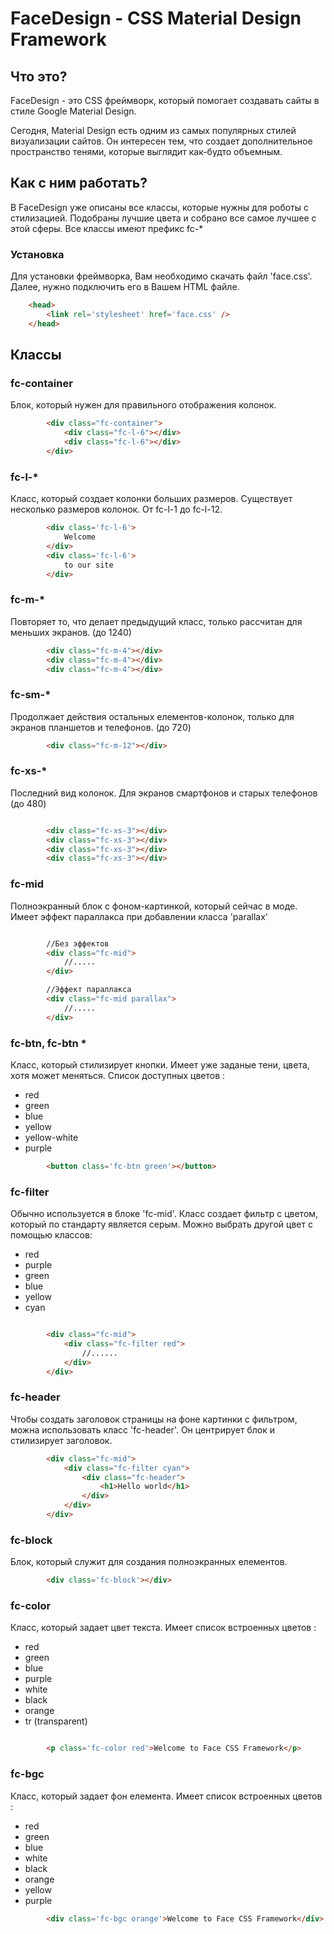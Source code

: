 # FaceDesign - CSS Material Design Framework

## Что это?

FaceDesign - это CSS фреймворк, который помогает создавать сайты в стиле Google Material Design. 

Сегодня, Material Design есть одним из самых популярных стилей визуализации сайтов. Он интересен тем, что создает дополнительное пространство тенями, которые выглядит как-будто объемным. 
## Как с ним работать?

В FaceDesign уже описаны все классы, которые нужны для роботы с стилизацией. Подобраны лучшие цвета и собрано все самое лучшее с этой сферы. 
Все классы имеют префикс fc-*

### Установка
Для установки фреймворка, Вам необходимо скачать файл 'face.css'. Далее, нужно подключить его в Вашем HTML файле. 
```html
	<head>
		<link rel='stylesheet' href='face.css' />
	</head>
```

## Классы

### fc-container	
Блок, который нужен для правильного отображения колонок.
```html
		<div class="fc-container">
			<div class="fc-l-6"></div>
			<div class="fc-l-6"></div>
		</div>
```
### fc-l-*
Класс, который создает колонки больших размеров. Существует несколько размеров колонок. От fc-l-1 до fc-l-12. 
```html
		<div class='fc-l-6'>
			Welcome
		</div>
		<div class='fc-l-6'>
			to our site
		</div>
```
### fc-m-*
Повторяет то, что делает предыдущий класс, только рассчитан для меньших экранов. (до 1240)
```html
		<div class="fc-m-4"></div>
		<div class="fc-m-4"></div>
		<div class="fc-m-4"></div>
```
### fc-sm-*
Продолжает действия остальных елементов-колонок, только для экранов планшетов и телефонов. (до 720)

```html
		<div class="fc-m-12"></div>
```

### fc-xs-*
Последний вид колонок. Для экранов смартфонов и старых телефонов (до 480)
```html

		<div class="fc-xs-3"></div>
		<div class="fc-xs-3"></div>
		<div class="fc-xs-3"></div>
		<div class="fc-xs-3"></div>
```

### fc-mid
Полноэкранный блок с фоном-картинкой, который сейчас в моде. Имеет эффект параллакса при добавлении класса 'parallax'
```html

		//Без эффектов
		<div class="fc-mid">
			//.....
		</div>

		//Эффект параллакса
		<div class="fc-mid parallax">
			//.....
		</div>
```

### fc-btn, fc-btn *
Класс, который стилизирует кнопки. Имеет уже заданые тени, цвета, хотя может меняться. 
Список доступных цветов :
* red
* green
* blue
* yellow
* yellow-white
* purple
```html
		<button class='fc-btn green'></button>

```

### fc-filter
Обычно используется в блоке 'fc-mid'. Класс создает фильтр с цветом, который по стандарту является серым. Можно выбрать другой цвет с помощью классов: 
* red
* purple
* green
* blue
* yellow
* cyan
```html

		<div class="fc-mid">
			<div class="fc-filter red">
				//......
			</div>
		</div>
```

### fc-header
Чтобы создать заголовок страницы на фоне картинки с фильтром, можна использовать класс 'fc-header'. Он центрирует блок и стилизирует заголовок.
```html
		<div class="fc-mid">
			<div class="fc-filter cyan">
				<div class="fc-header">
					<h1>Hello world</h1>
				</div>
			</div>
		</div>
```

### fc-block
Блок, который служит для создания полноэкранных елементов.
```html
		<div class='fc-block'></div>
```

### fc-color
Класс, который задает цвет текста. Имеет список встроенных цветов :
* red
* green
* blue
* purple
* white
* black
* orange
* tr (transparent)
```html

		<p class='fc-color red'>Welcome to Face CSS Framework</p>
```

### fc-bgc
Класс, который задает фон елемента. Имеет список встроенных цветов : 
* red
* green
* blue
* white
* black
* orange
* yellow
* purple

```html
		<div class='fc-bgc orange'>Welcome to Face CSS Framework</div>
```
